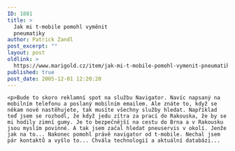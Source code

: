 ```yaml
---
ID: 1881
title: >
  Jak mi t-mobile pomohl vyměnit
  pneumatiky
author: Patrick Zandl
post_excerpt: ""
layout: post
oldlink: >
  https://www.marigold.cz/item/jak-mi-t-mobile-pomohl-vymenit-pneumatiky
published: true
post_date: 2005-12-01 12:20:20
---
```

	<p>Bude to skoro reklamní spot na službu Navigator. Navíc napsaný na mobilním telefonu a poslaný mobilním emailem. Ale znáte to, když se někam nově nastěhujete, tak musíte všechny služby hledat. Například teď jsem se rozhodl, že když jedu zítra za prací do Rakouska, že by se mi hodily zimní gumy. Je to bezpečnější na cestu do Brna a v Rakousku jsou myslím povinné. A tak jsem začal hledat pneuservis v okolí. Jenže jak na to... Nakonec pomohl právě navigator od t-mobile. Nechal jsem pár kontaktů a vyšlo to... Chvála technologií a aktuální databázi...
</p>
